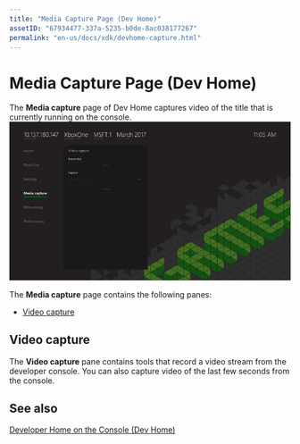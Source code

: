 ```yaml
---
title: "Media Capture Page (Dev Home)"
assetID: "67934477-337a-5235-b0de-8ac038177267"
permalink: "en-us/docs/xdk/devhome-capture.html"
---
```



# Media Capture Page (Dev Home)
   
  
The **Media capture** page of Dev Home captures video of the title that is currently running on the console.   
 ![Capture page of Dev Home](images/devhome_capture.png)   
  
The **Media capture** page contains the following panes:   
 
   *  [Video capture](#ID4EHB)  

 
<a id="ID4EHB"></a>

   

## Video capture  
   
  
The **Video capture** pane contains tools that record a video stream from the developer console. You can also capture video of the last few seconds from the console.   
  
<a id="ID4ERB"></a>

   

## See also  
 [Developer Home on the Console (Dev Home)](dev-home.md)

  